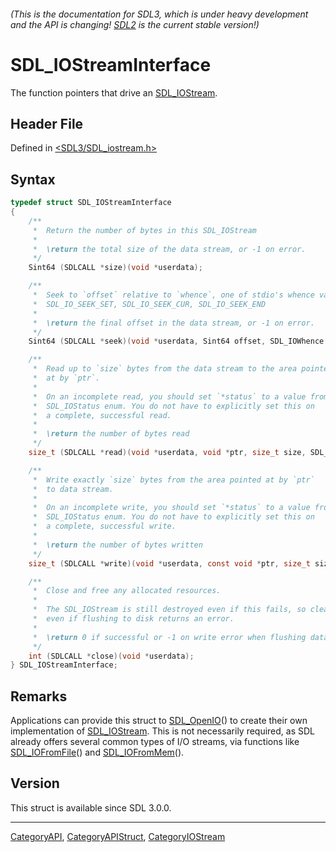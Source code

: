 ###### (This is the documentation for SDL3, which is under heavy development and the API is changing! [SDL2](https://wiki.libsdl.org/SDL2/) is the current stable version!)
# SDL_IOStreamInterface

The function pointers that drive an [SDL_IOStream](SDL_IOStream).

## Header File

Defined in [<SDL3/SDL_iostream.h>](https://github.com/libsdl-org/SDL/blob/main/include/SDL3/SDL_iostream.h)

## Syntax

```c
typedef struct SDL_IOStreamInterface
{
    /**
     *  Return the number of bytes in this SDL_IOStream
     *
     *  \return the total size of the data stream, or -1 on error.
     */
    Sint64 (SDLCALL *size)(void *userdata);

    /**
     *  Seek to `offset` relative to `whence`, one of stdio's whence values:
     *  SDL_IO_SEEK_SET, SDL_IO_SEEK_CUR, SDL_IO_SEEK_END
     *
     *  \return the final offset in the data stream, or -1 on error.
     */
    Sint64 (SDLCALL *seek)(void *userdata, Sint64 offset, SDL_IOWhence whence);

    /**
     *  Read up to `size` bytes from the data stream to the area pointed
     *  at by `ptr`.
     *
     *  On an incomplete read, you should set `*status` to a value from the
     *  SDL_IOStatus enum. You do not have to explicitly set this on
     *  a complete, successful read.
     *
     *  \return the number of bytes read
     */
    size_t (SDLCALL *read)(void *userdata, void *ptr, size_t size, SDL_IOStatus *status);

    /**
     *  Write exactly `size` bytes from the area pointed at by `ptr`
     *  to data stream.
     *
     *  On an incomplete write, you should set `*status` to a value from the
     *  SDL_IOStatus enum. You do not have to explicitly set this on
     *  a complete, successful write.
     *
     *  \return the number of bytes written
     */
    size_t (SDLCALL *write)(void *userdata, const void *ptr, size_t size, SDL_IOStatus *status);

    /**
     *  Close and free any allocated resources.
     *
     *  The SDL_IOStream is still destroyed even if this fails, so clean up anything
     *  even if flushing to disk returns an error.
     *
     *  \return 0 if successful or -1 on write error when flushing data.
     */
    int (SDLCALL *close)(void *userdata);
} SDL_IOStreamInterface;
```

## Remarks

Applications can provide this struct to [SDL_OpenIO](SDL_OpenIO)() to
create their own implementation of [SDL_IOStream](SDL_IOStream). This is
not necessarily required, as SDL already offers several common types of I/O
streams, via functions like [SDL_IOFromFile](SDL_IOFromFile)() and
[SDL_IOFromMem](SDL_IOFromMem)().

## Version

This struct is available since SDL 3.0.0.

----
[CategoryAPI](CategoryAPI), [CategoryAPIStruct](CategoryAPIStruct), [CategoryIOStream](CategoryIOStream)

